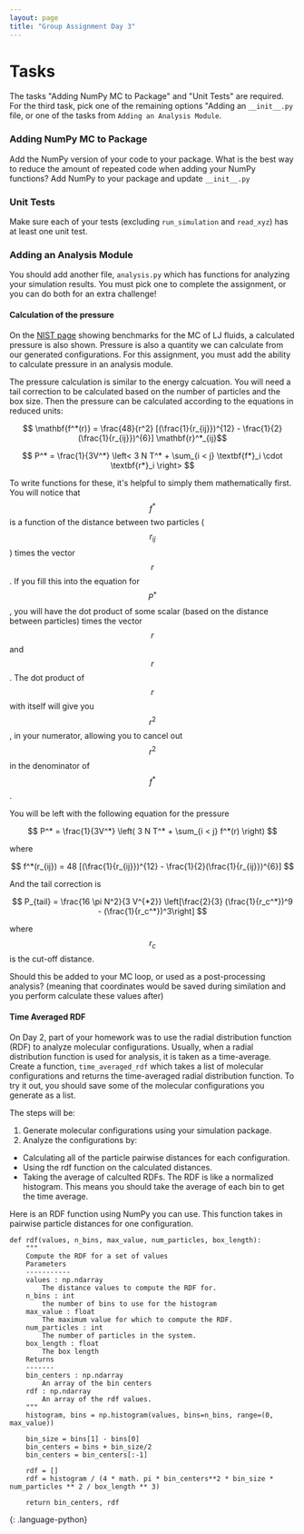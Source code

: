 ```yaml
---
layout: page
title: "Group Assignment Day 3"
---
```


<script type="text/javascript" async
  src="https://cdnjs.cloudflare.com/ajax/libs/mathjax/2.7.7/MathJax.js?config=TeX-MML-AM_CHTML">
</script>

# Tasks

The tasks "Adding NumPy MC to Package" and "Unit Tests" are required. 
For the third task, pick one of the remaining options "Adding an `__init__.py` file, or one of the tasks 
from `Adding an Analysis Module`.

### Adding NumPy MC to Package

Add the NumPy version of your code to your package. 
What is the best way to reduce the amount of repeated code when adding your NumPy functions?
Add NumPy to your package and update `__init__.py`

### Unit Tests
Make sure each of your tests (excluding `run_simulation` and `read_xyz`) has at least one unit test. 

### Adding an Analysis Module

You should add another file, `analysis.py` which has functions for analyzing your simulation results.
You must pick one to complete the assignment, or you can do both for an extra challenge!

#### Calculation of the pressure

On the [NIST page](https://mmlapps.nist.gov/srs/LJ_PURE/mc.htm) showing benchmarks for the MC of LJ fluids, 
a calculated pressure is also shown. 
Pressure is also a quantity we can calculate from our generated configurations.
For this assignment, you must add the ability to calculate pressure in an analysis module.

The pressure calculation is similar to the energy calcuation.
You will need a tail correction to be calculated based on the number of particles and the box size.
Then the pressure can be calculated according to the equations in reduced units:

$$ \mathbf{f^*(r)} = \frac{48}{r^2} [(\frac{1}{r_{ij}})^{12} - \frac{1}{2}(\frac{1}{r_{ij}})^{6}] \mathbf{r}^*_{ij}$$

$$ 
P^* = \frac{1}{3V^*} \left< 3 N T^* + \sum_{i < j} \textbf{f*}_i \cdot \textbf{r*}_i  \right>
$$

To write functions for these, it's helpful to simply them mathematically first. You will notice that $$ f^* $$ is a function of the distance between two particles ( $$ r_{ij} $$ ) times the vector $$ r $$. If you fill this into the equation for $$ P^* $$, you will have the dot product of some scalar (based on the distance between particles) times the vector $$ r $$ and $$ r $$. The dot product of $$ r $$ with itself will give you $$ r ^ 2 $$, in your numerator, allowing you to cancel out $$ r ^ 2 $$ in the denominator of $$ f^* $$. 

You will be left with the following equation for the pressure

$$
P^* = \frac{1}{3V^*} \left( 3 N T^* + \sum_{i < j} f^*(r) \right)
$$

where 

$$
f^*(r_{ij}) = 48 [(\frac{1}{r_{ij}})^{12} - \frac{1}{2}(\frac{1}{r_{ij}})^{6}] 
$$

And the tail correction is

$$
P_{tail} = \frac{16 \pi N^2}{3 V^{*2}} \left[\frac{2}{3} (\frac{1}{r_c^*})^9 - (\frac{1}{r_c^*})^3\right] 
$$

where $$r_c$$ is the cut-off distance.

Should this be added to your MC loop, or used as a post-processing analysis? (meaning that coordinates would be saved during similation and you perform calculate these values after)


#### Time Averaged RDF
On Day 2, part of your homework was to use the radial distribution function (RDF) to analyze molecular configurations.
Usually, when a radial distribution function is used for analysis, it is taken as a time-average.
Create a function, `time_averaged_rdf` which takes a list of molecular configurations and returns the time-averaged radial distribution function. To try it out, you should save some of the molecular configurations you generate as a list.

The steps will be:
1. Generate molecular configurations using your simulation package.
2. Analyze the configurations by:
  - Calculating all of the particle pairwise distances for each configuration.
  - Using the rdf function on the calculated distances.
  - Taking the average of calculted RDFs. The RDF is like a normalized histogram. This means you should take the average of each bin to get the time average.

Here is an RDF function using NumPy you can use. This function takes in pairwise particle distances for one configuration.

~~~
def rdf(values, n_bins, max_value, num_particles, box_length):
    """
    Compute the RDF for a set of values
    Parameters
    -----------
    values : np.ndarray
        The distance values to compute the RDF for.
    n_bins : int
        the number of bins to use for the histogram
    max_value : float
        The maximum value for which to compute the RDF.
    num_particles : int
        The number of particles in the system.
    box_length : float
        The box length
    Returns
    -------
    bin_centers : np.ndarray
        An array of the bin centers
    rdf : np.ndarray
        An array of the rdf values.
    """
    histogram, bins = np.histogram(values, bins=n_bins, range=(0, max_value))

    bin_size = bins[1] - bins[0]
    bin_centers = bins + bin_size/2
    bin_centers = bin_centers[:-1]

    rdf = []
    rdf = histogram / (4 * math. pi * bin_centers**2 * bin_size * num_particles ** 2 / box_length ** 3)

    return bin_centers, rdf
~~~
{: .language-python}
